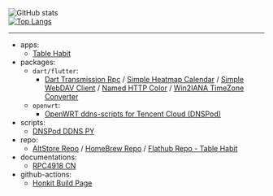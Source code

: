 <!-- build from: https://streak-stats.demolab.com/demo -->
<!-- [![GitHub Streak](https://streak-stats.demolab.com?user=FriesI23&theme=github-green-purple&hide_border=true&mode=weekly)](https://git.io/streak-stats) -->

<picture>
  <source media="(prefers-color-scheme: dark)" srcset="https://github-readme-stats.vercel.app/api?username=FriesI23&show_icons=true&theme=highcontrast">
  <img alt="GitHub stats" src="https://github-readme-stats.vercel.app/api?username=FriesI23&show_icons=true&theme=default">
</picture>

<br/>

<a href="https://github.com/FriesI23">
  <picture>
    <source media="(prefers-color-scheme: dark)" srcset="https://github-readme-stats.vercel.app/api/top-langs/?username=FriesI23&layout=compact&theme=highcontrast">
    <img alt="Top Langs" src="https://github-readme-stats.vercel.app/api/top-langs/?username=FriesI23&layout=compact&theme=default">
  </picture>
</a>

---

- apps:
  - [Table Habit][Table Habit]
- packages:
  - `dart/flutter`:
    - [Dart Transmission Rpc][Dart Transmission Rpc] / [Simple Heatmap Calendar][Simple Heatmap Calendar] / [Simple WebDAV Client][Simple WebDAV Client] / [Named HTTP Color][Named HTTP Color] / [Win2IANA TimeZone Converter][Win2IANA TimeZone Converter]
  - `openwrt`:
    - [OpenWRT ddns-scripts for Tencent Cloud (DNSPod)][OpenWRT ddns-scripts for Tencent Cloud (DNSPod)]
- scripts:
  - [DNSPod DDNS PY][DNSPod DDNS PY]
- repo:
  - [AltStore Repo][AltStore Repo] / [HomeBrew Repo][HomeBrew Repo] / [Flathub Repo - Table Habit][Flathub Repo - Table Habit]
- documentations:
  - [RPC4918 CN][RPC4918 CN]
- github-actions:
  - [Honkit Build Page][Honkit Build Page]

<!-- refs -->

[Table Habit]: https://github.com/FriesI23/mhabit
[Dart Transmission Rpc]: https://github.com/FriesI23/dart_transmission_rpc
[Simple Heatmap Calendar]: https://github.com/FriesI23/simple_heatmap_calendar
[Simple WebDAV Client]: https://github.com/FriesI23/simple_webdav_client
[Named HTTP Color]: https://github.com/FriesI23/named_html_color
[Win2IANA TimeZone Converter]: https://github.com/FriesI23/win2iana_tz_converter
[RPC4918 CN]: https://github.com/FriesI23/rfc4918-cn
[Honkit Build Page]: https://github.com/FriesI23/honkit-build-page
[DNSPod DDNS PY]: https://github.com/FriesI23/dnspod_ddns_py
[OpenWRT ddns-scripts for Tencent Cloud (DNSPod)]: https://github.com/FriesI23/ddns-scripts_tencent_cloud
[AltStore Repo]: https://github.com/FriesI23/altstore-repo 
[HomeBrew Repo]: https://github.com/FriesI23/homebrew-brew-repo
[Flathub Repo - Table Habit]: https://github.com/flathub/io.github.friesi23.mhabit
